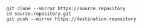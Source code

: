 	git clone --mirror https://source.repository
	cd source.repository.git
	git push --mirror https://destination.repository